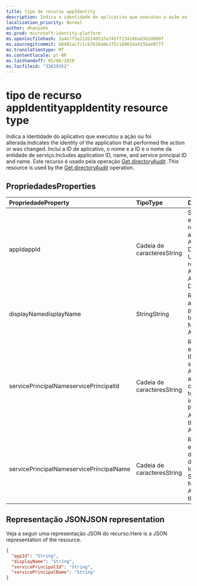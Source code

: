 ```yaml
---
title: tipo de recurso appIdentity
description: Indica a identidade do aplicativo que executou a ação ou foi alterada. Inclui ID do aplicativo, nome, ID da entidade de serviço e nome. Este recurso é chamado pela API directoryAudit
localization_priority: Normal
author: dhanyahk
ms.prod: microsoft-identity-platform
ms.openlocfilehash: 3a4e7f5a21d5140537e745f7234186ad3b24098f
ms.sourcegitcommit: b8d01acfc1cb7610a0e1f5c18065da415bae0777
ms.translationtype: MT
ms.contentlocale: pt-BR
ms.lasthandoff: 05/06/2019
ms.locfileid: "33629352"
---
```

# <a name="appidentity-resource-type"></a><span data-ttu-id="fadbf-105">tipo de recurso appIdentity</span><span class="sxs-lookup"><span data-stu-id="fadbf-105">appIdentity resource type</span></span>

<span data-ttu-id="fadbf-106">Indica a identidade do aplicativo que executou a ação ou foi alterada.</span><span class="sxs-lookup"><span data-stu-id="fadbf-106">Indicates the identity of the application that performed the action or was changed.</span></span> <span data-ttu-id="fadbf-107">Inclui a ID de aplicativo, o nome e a ID e o nome da entidade de serviço.</span><span class="sxs-lookup"><span data-stu-id="fadbf-107">Includes application ID, name, and service principal ID and name.</span></span> <span data-ttu-id="fadbf-108">Este recurso é usado pela operação [Get directoryAudit](../api/directoryaudit-get.md) .</span><span class="sxs-lookup"><span data-stu-id="fadbf-108">This resource is used by the [Get directoryAudit](../api/directoryaudit-get.md) operation.</span></span>

## <a name="properties"></a><span data-ttu-id="fadbf-109">Propriedades</span><span class="sxs-lookup"><span data-stu-id="fadbf-109">Properties</span></span>

| <span data-ttu-id="fadbf-110">Propriedade</span><span class="sxs-lookup"><span data-stu-id="fadbf-110">Property</span></span>     | <span data-ttu-id="fadbf-111">Tipo</span><span class="sxs-lookup"><span data-stu-id="fadbf-111">Type</span></span>   |<span data-ttu-id="fadbf-112">Descrição</span><span class="sxs-lookup"><span data-stu-id="fadbf-112">Description</span></span>|
|:---------------|:--------|:----------|
|<span data-ttu-id="fadbf-113">appId</span><span class="sxs-lookup"><span data-stu-id="fadbf-113">appId</span></span>|<span data-ttu-id="fadbf-114">Cadeia de caracteres</span><span class="sxs-lookup"><span data-stu-id="fadbf-114">String</span></span>|<span data-ttu-id="fadbf-115">Se refere a GUID exclusivo que representa o Id de aplicativo no Azure Active Directory.</span><span class="sxs-lookup"><span data-stu-id="fadbf-115">Refers to the Unique GUID representing Application Id in the Azure Active Directory.</span></span>|
|<span data-ttu-id="fadbf-116">displayName</span><span class="sxs-lookup"><span data-stu-id="fadbf-116">displayName</span></span>|<span data-ttu-id="fadbf-117">String</span><span class="sxs-lookup"><span data-stu-id="fadbf-117">String</span></span>|<span data-ttu-id="fadbf-118">Refere-se ao nome do aplicativo exibido no portal do Azure.</span><span class="sxs-lookup"><span data-stu-id="fadbf-118">Refers to the Application Name displayed in the Azure Portal.</span></span>|
|<span data-ttu-id="fadbf-119">servicePrincipalName</span><span class="sxs-lookup"><span data-stu-id="fadbf-119">servicePrincipalId</span></span>|<span data-ttu-id="fadbf-120">Cadeia de caracteres</span><span class="sxs-lookup"><span data-stu-id="fadbf-120">String</span></span>|<span data-ttu-id="fadbf-121">Refere-se ao GUID exclusivo indicando a ID da entidade de serviço no Azure Active Directory para o aplicativo correspondente.</span><span class="sxs-lookup"><span data-stu-id="fadbf-121">Refers to the Unique GUID indicating Service Principal Id in Azure Active Directory for the corresponding App.</span></span>|
|<span data-ttu-id="fadbf-122">servicePrincipalName</span><span class="sxs-lookup"><span data-stu-id="fadbf-122">servicePrincipalName</span></span>|<span data-ttu-id="fadbf-123">Cadeia de caracteres</span><span class="sxs-lookup"><span data-stu-id="fadbf-123">String</span></span>|<span data-ttu-id="fadbf-124">Refere-se ao nome da entidade de segurança do serviço é o nome do aplicativo no locatário.</span><span class="sxs-lookup"><span data-stu-id="fadbf-124">Refers to the Service Principal Name is the Application name in the tenant.</span></span> |

## <a name="json-representation"></a><span data-ttu-id="fadbf-125">Representação JSON</span><span class="sxs-lookup"><span data-stu-id="fadbf-125">JSON representation</span></span>

<span data-ttu-id="fadbf-126">Veja a seguir uma representação JSON do recurso.</span><span class="sxs-lookup"><span data-stu-id="fadbf-126">Here is a JSON representation of the resource.</span></span>

<!-- {
  "blockType": "resource",
  "optionalProperties": [

  ],
  "@odata.type": "microsoft.graph.appIdentity"
}-->

```json
{
  "appId": "String",
  "displayName": "String",
  "servicePrincipalId": "String",
  "servicePrincipalName": "String"
}

```

<!-- uuid: 8fcb5dbc-d5aa-4681-8e31-b001d5168d79
2015-10-25 14:57:30 UTC -->
<!-- {
  "type": "#page.annotation",
  "description": "appIdentity resource",
  "keywords": "",
  "section": "documentation",
  "tocPath": ""
}-->
